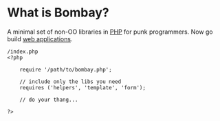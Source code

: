 # What is Bombay?

A minimal set of non-OO libraries in [PHP][1] for punk programmers. Now go build [web applications][2].


	/index.php
	<?php

		require '/path/to/bombay.php';

		// include only the libs you need
		requires ('helpers', 'template', 'form');

		// do your thang...

	?>


[1]: http://php.net/
[2]: http://www.ics.uci.edu/~fielding/pubs/dissertation/rest_arch_style.htm
